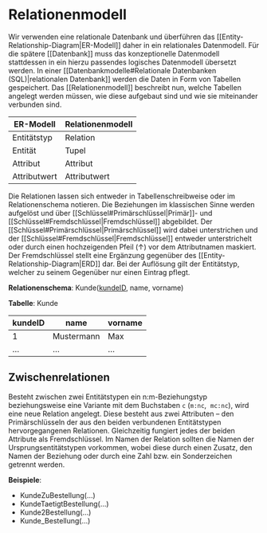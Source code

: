 # Relationenmodell
Wir verwenden eine relationale Datenbank und überführen das [[Entity-Relationship-Diagram|ER-Modell]] daher in ein relationales Datenmodell. Für die spätere [[Datenbank]] muss das konzeptionelle Datenmodell stattdessen in ein hierzu passendes logisches Datenmodell übersetzt werden. In einer [[Datenbankmodelle#Relationale Datenbanken (SQL)|relationalen Datenbank]] werden die Daten in Form von Tabellen gespeichert. Das [[Relationenmodell]] beschreibt nun, welche Tabellen angelegt werden müssen, wie diese aufgebaut sind und wie sie miteinander verbunden sind.

| ER-Modell    | Relationenmodell |
|--------------|------------------|
| Entitätstyp  | Relation         |
| Entität      | Tupel            |
| Attribut     | Attribut         |
| Attributwert | Attributwert     |

Die Relationen lassen sich entweder in Tabellenschreibweise oder im Relationenschema notieren. Die Beziehungen im klassischen Sinne werden aufgelöst und über [[Schlüssel#Primärschlüssel|Primär]]- und [[Schlüssel#Fremdschlüssel|Fremdschlüssel]] abgebildet. Der [[Schlüssel#Primärschlüssel|Primärschlüssel]] wird dabei unterstrichen und der [[Schlüssel#Fremdschlüssel|Fremdschlüssel]] entweder unterstrichelt oder durch einen hochzeigenden Pfeil (↑) vor dem Attributnamen maskiert. Der Fremdschlüssel stellt eine Ergänzung gegenüber des [[Entity-Relationship-Diagram|ERD]] dar. Bei der Auflösung gilt der Entitätstyp, welcher zu seinem Gegenüber nur einen Eintrag pflegt.

**Relationenschema**: Kunde(<u>kundeID</u>, name, vorname)

**Tabelle**: Kunde

| kundeID | name       | vorname |
|---------|------------|---------|
| 1       | Mustermann | Max     |
| …       | …          | …       |

## Zwischenrelationen
Besteht zwischen zwei Entitätstypen ein n:m-Beziehungstyp beziehungsweise eine Variante mit dem Buchstaben `c` (`m:nc`,  `mc:nc`), wird eine neue Relation angelegt. Diese besteht aus zwei Attributen – den Primärschlüsseln der aus den beiden verbundenen Entitätstypen hervorgegangenen Relationen. Gleichzeitig fungiert jedes der beiden Attribute als Fremdschlüssel. Im Namen der Relation sollten die Namen der Ursprungsentitätstypen vorkommen, wobei diese durch einen Zusatz, den Namen der Beziehung oder durch eine Zahl bzw. ein Sonderzeichen getrennt werden.

**Beispiele**:
- KundeZuBestellung(…)
- KundeTaetigtBestellung(…)
- Kunde2Bestellung(…)
- Kunde_Bestellung(…)